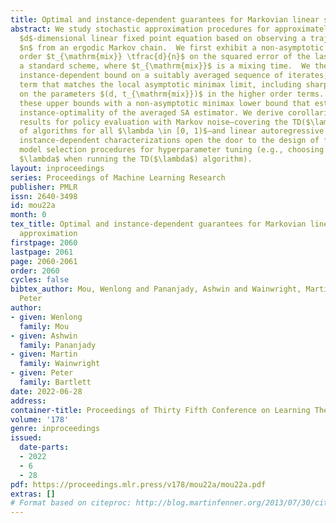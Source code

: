 ```yaml
---
title: Optimal and instance-dependent guarantees for Markovian linear stochastic approximation
abstract: We study stochastic approximation procedures for approximately solving a
  $d$-dimensional linear fixed point equation based on observing a trajectory of length
  $n$ from an ergodic Markov chain.  We first exhibit a non-asymptotic bound of the
  order $t_{\mathrm{mix}} \tfrac{d}{n}$ on the squared error of the last iterate of
  a standard scheme, where $t_{\mathrm{mix}}$ is a mixing time.  We then prove a non-asymptotic
  instance-dependent bound on a suitably averaged sequence of iterates, with a leading
  term that matches the local asymptotic minimax limit, including sharp dependence
  on the parameters $(d, t_{\mathrm{mix}})$ in the higher order terms. We complement
  these upper bounds with a non-asymptotic minimax lower bound that establishes the
  instance-optimality of the averaged SA estimator. We derive corollaries of these
  results for policy evaluation with Markov noise—covering the TD($\lambda$) family
  of algorithms for all $\lambda \in [0, 1)$—and linear autoregressive models. Our
  instance-dependent characterizations open the door to the design of fine-grained
  model selection procedures for hyperparameter tuning (e.g., choosing the value of
  $\lambda$ when running the TD($\lambda$) algorithm).
layout: inproceedings
series: Proceedings of Machine Learning Research
publisher: PMLR
issn: 2640-3498
id: mou22a
month: 0
tex_title: Optimal and instance-dependent guarantees for Markovian linear stochastic
  approximation
firstpage: 2060
lastpage: 2061
page: 2060-2061
order: 2060
cycles: false
bibtex_author: Mou, Wenlong and Pananjady, Ashwin and Wainwright, Martin and Bartlett,
  Peter
author:
- given: Wenlong
  family: Mou
- given: Ashwin
  family: Pananjady
- given: Martin
  family: Wainwright
- given: Peter
  family: Bartlett
date: 2022-06-28
address:
container-title: Proceedings of Thirty Fifth Conference on Learning Theory
volume: '178'
genre: inproceedings
issued:
  date-parts:
  - 2022
  - 6
  - 28
pdf: https://proceedings.mlr.press/v178/mou22a/mou22a.pdf
extras: []
# Format based on citeproc: http://blog.martinfenner.org/2013/07/30/citeproc-yaml-for-bibliographies/
---
```

